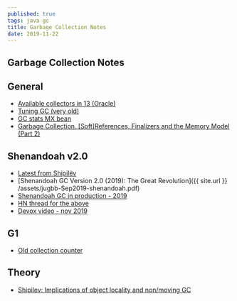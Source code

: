 ```yaml
---
published: true
tags: java gc
title: Garbage Collection Notes
date: 2019-11-22
---
```

## Garbage Collection Notes

## General
- [Available collectors in 13 (Oracle)](https://docs.oracle.com/en/java/javase/13/gctuning/available-collectors.html#GUID-F215A508-9E58-40B4-90A5-74E29BF3BD3C)
- [Tuning GC (very old)](https://www.petefreitag.com/articles/gctuning/)
- [GC stats MX bean](https://stackoverflow.com/questions/466878/can-you-get-basic-gc-stats-in-java)
- [Garbage Collection, \[Soft\]References, Finalizers and the Memory Model (Part 2)](http://jeremymanson.blogspot.com/2010/02/garbage-collection-softreferences.html)

## Shenandoah v2.0
- [Latest from Shipilëv](https://shipilev.net/#shenandoah)
- [Shenandoah GC Version 2.0 (2019): The Great Revolution]({{ site.url }}
/assets/jugbb-Sep2019-shenandoah.pdf)
- [Shenandoah GC in production - 2019](http://clojure-goes-fast.com/blog/shenandoah-in-production/)
- [HN thread for the above](https://news.ycombinator.com/item?id=19885863)
- [Devox video - nov 2019](https://www.youtube.com/watch?v=MU8NapbG1IQ)

## G1
- [Old collection counter](https://stackoverflow.com/questions/53830693/java-g1-old-generation-garbage-collection-count-is-0)

## Theory
- [Shipilev: Implications of object locality and non/moving GC](https://shipilev.net/jvm/anatomy-quarks/11-moving-gc-locality/)

